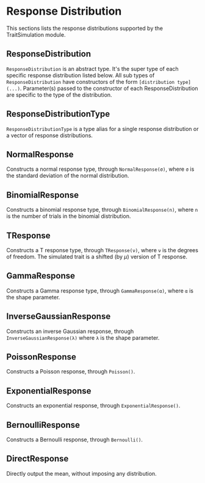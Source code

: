 # Response Distribution

This sections lists the response distributions supported by the TraitSimulation module.

## ResponseDistribution

```ResponseDistribution``` is an abstract type. It's the super type
of each specific response distribution listed below. All sub
types of ```ResponseDistribution``` have constructors of the form
```[distribution type](...)```. Parameter(s) passed to the constructor
of each ResponseDistribution are specific to the type of the
distribution.

## ResponseDistributionType

```ResponseDistributionType``` is a type alias for a single
response distribution or a vector of response distributions.

## NormalResponse

Constructs a normal response type, through ```NormalResponse(σ)```,
where ```σ``` is the standard deviation of the normal distribution.

## BinomialResponse

Constructs a binomial response type, through ```BinomialResponse(n)```,
where ```n``` is the number of trials in the binomial distribution.

## TResponse

Constructs a T response type, through ```TResponse(ν)```, 
where ```ν``` is the degrees of freedom. The simulated trait is a
shifted (by $\mu$) version of T response.

## GammaResponse

Constructs a Gamma response type, through ```GammaResponse(α)```,
where ```α``` is the shape parameter.

## InverseGaussianResponse

Constructs an inverse Gaussian response, through
```InverseGaussianResponse(λ)``` where ```λ``` is the shape parameter.

## PoissonResponse

Constructs a Poisson response, through ```Poisson()```.

## ExponentialResponse

Constructs an exponential response, through ```ExponentialResponse()```.

## BernoulliResponse

Constructs a Bernoulli response, through ```Bernoulli()```.

## DirectResponse

Directly output the mean, without imposing any distribution.
